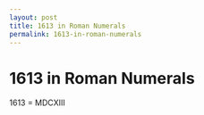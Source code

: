 ```yaml
---
layout: post
title: 1613 in Roman Numerals
permalink: 1613-in-roman-numerals
---
```


# 1613 in Roman Numerals

1613 = MDCXIII
